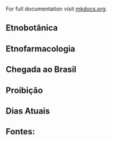 
For full documentation visit [mkdocs.org](https://www.mkdocs.org).

## Etnobotânica


## Etnofarmacologia


## Chegada ao Brasil


## Proibição


## Dias Atuais


## Fontes:

